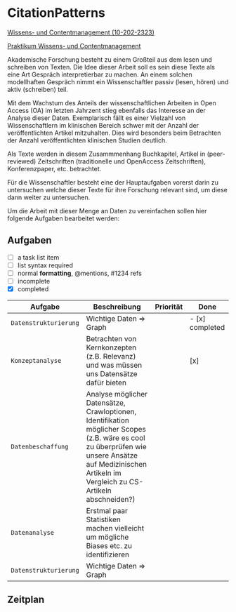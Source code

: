 # CitationPatterns

[Wissens- und Contentmanagement (10-202-2323)](http://asv.informatik.uni-leipzig.de/moduls/1) 

[Praktikum Wissens- und Contentmanagement](http://asv.informatik.uni-leipzig.de/de/courses/236) 


Akademische Forschung besteht zu einem Großteil aus dem lesen und schreiben von Texten.
Die Idee dieser Arbeit soll es sein diese Texte als eine Art Gespräch interpretierbar zu machen. 
An einem solchen modellhaften Gespräch nimmt ein Wissenschaftler passiv (lesen, hören) und aktiv (schreiben) teil. 

Mit dem Wachstum des Anteils der wissenschaftlichen Arbeiten in Open Access (OA) im letzten Jahrzent stieg 
ebenfalls das Interesse an der Analyse dieser Daten.
Exemplarisch fällt es einer Vielzahl von Wissenschaftlern im klinischen Bereich schwer mit der Anzahl der 
veröffentlichten Artikel mitzuhalten. Dies wird besonders beim Betrachten der Anzahl veröffentlichten klinischen 
Studien deutlich. 

Als Texte werden in diesem Zusammmenhang Buchkapitel, Artikel in (peer-reviewed) Zeitschriften (traditionelle und OpenAccess Zeitschriften), Konferenzpaper, etc. betrachtet. 

Für die Wissenschaftler besteht eine der Hauptaufgaben vorerst darin zu untersuchen welche dieser Texte für ihre Forschung relevant sind, um diese dann weiter zu untersuchen. 

Um die Arbeit mit dieser Menge an Daten zu vereinfachen sollen hier folgende Aufgaben bearbeitet werden:

## Aufgaben

- [ ] a task list item
- [ ] list syntax required
- [ ] normal **formatting**, @mentions, #1234 refs
- [ ] incomplete
- [x] completed

| Aufgabe | Beschreibung | Priorität | Done|
| --- | --- | --- | --- |
| `Datenstrukturierung` | Wichtige Daten => Graph ||- [x] completed|
| `Konzeptanalyse` | Betrachten von Kernkonzepten (z.B. Relevanz) und was müssen uns Datensätze dafür bieten || [x]|
| `Datenbeschaffung` | Analyse möglicher Datensätze, Crawloptionen, Identifikation möglicher Scopes (z.B. wäre es cool zu überprüfen wie unsere Ansätze auf Medizinischen Artikeln im Vergleich zu CS-Artikeln abschneiden?) |||
| `Datenanalyse` | Erstmal paar Statistiken machen vielleicht um mögliche Biases etc. zu identifizieren |||
| `Datenstrukturierung` | Wichtige Daten => Graph |||

## Zeitplan
